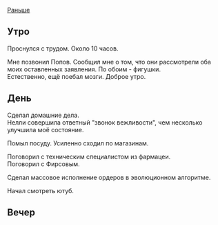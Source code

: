 [Раньше](2020.03.26.md)
## Утро
Проснулся с трудом. Около 10 часов.

Мне позвонил Попов. Сообщил мне о том, что они рассмотрели оба моих оставленных заявления. По обоим - фигушки.  
Естественно, ещё поебал мозги. Доброе утро.
## День
Сделал домашние дела.  
Нелли совершила ответный "звонок вежливости", чем несколько улучшила моё состояние.

Помыл посуду. Усиленно сходил по магазинам.

Поговорил с техническим специалистом из фармацеи.  
Поговорил с Фирсовым.

Сделал массовое исполнение ордеров в эволюционном алгоритме.

Начал смотреть ютуб.
## Вечер
